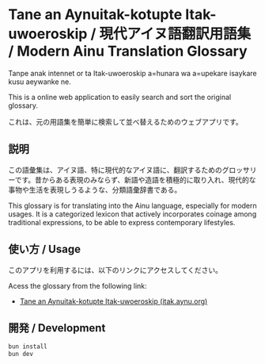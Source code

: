 # Tane an Aynuitak-kotupte Itak-uwoeroskip / 現代アイヌ語翻訳用語集 / Modern Ainu Translation Glossary


Tanpe anak intennet or ta Itak-uwoeroskip a=hunara wa a=upekare isaykare kusu aeywanke ne.

This is a online web application to easily search and sort the original glossary.

これは、元の用語集を簡単に検索して並べ替えるためのウェブアプリです。

## 説明

この語彙集は、アイヌ語、特に現代的なアイヌ語に、翻訳するためのグロッサリーです。昔からある表現のみならず、新語や造語を積極的に取り入れ、現代的な事物や生活を表現しうるような、分類語彙辞書である。

This glossary is for translating into the Ainu language, especially for modern usages. It is a categorized lexicon that actively incorporates coinage among traditional expressions, to be able to express contemporary lifestyles.

## 使い方 / Usage

このアプリを利用するには、以下のリンクにアクセスしてください。

Acess the glossary from the following link:

* [Tane an Aynuitak-kotupte Itak-uwoeroskip (itak.aynu.org)](https://itak.aynu.org/)

## 開発 / Development

```bash
bun install
bun dev
```
